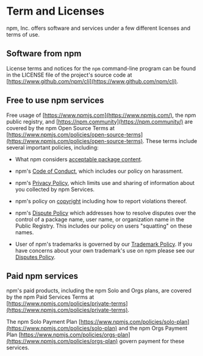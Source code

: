 Term and Licenses
=================

npm, Inc. offers software and services under a few different licenses and terms of use.

Software from npm
-----------------

License terms and notices for the `npm` command-line program can be found in the LICENSE file of the project's source code at [https://www.github.com/npm/cli](https://www.github.com/npm/cli).

Free to use npm services
------------------------

Free usage of [https://www.npmjs.com](https://www.npmjs.com/), the npm public registry, and [https://npm.community](https://npm.community/) are covered by the npm Open Source Terms at [https://www.npmjs.com/policies/open-source-terms](https://www.npmjs.com/policies/open-source-terms). These terms include several important policies, including:

*   What npm considers [acceptable package content](https://www.npmjs.com/policies/open-source-terms#acceptable-use).
    
*   npm's [Code of Conduct](https://www.npmjs.com/policies/conduct), which includes our policy on harassment.
    
*   npm's [Privacy Policy](https://www.npmjs.com/policies/privacy), which limits use and sharing of information about you collected by npm Services.
    
*   npm's policy on [copyright](https://www.npmjs.com/policies/dmca) including how to report violations thereof.
    
*   npm's [Dispute Policy](https://www.npmjs.com/policies/disputes) which addresses how to resolve disputes over the control of a package name, user name, or organization name in the Public Registry. This includes our policy on users "squatting" on these names.
    
*   User of npm's trademarks is governed by our [Trademark Policy](https://www.npmjs.com/policies/trademark). If you have concerns about your own trademark's use on npm please see our [Disputes Policy](https://www.npmjs.com/policies/disputes#trademarks).
    

Paid npm services
-----------------

npm's paid products, including the npm Solo and Orgs plans, are covered by the npm Paid Services Terms at [https://www.npmjs.com/policies/private-terms](https://www.npmjs.com/policies/private-terms).

The npm Solo Payment Plan [https://www.npmjs.com/policies/solo-plan](https://www.npmjs.com/policies/solo-plan) and the npm Orgs Payment Plan [https://www.npmjs.com/policies/orgs-plan](https://www.npmjs.com/policies/orgs-plan) govern payment for these services.